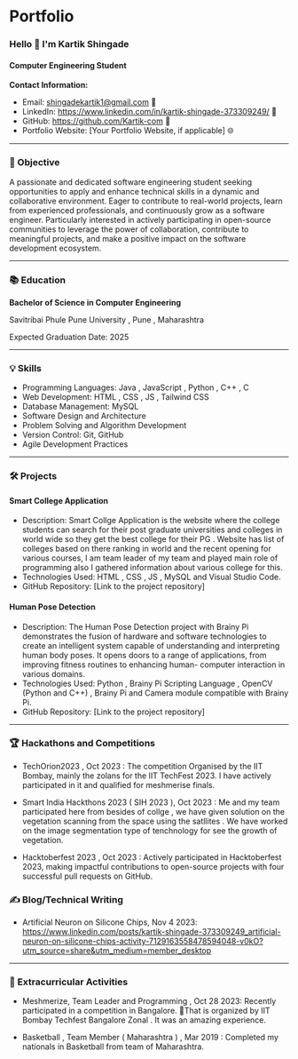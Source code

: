 # Portfolio

###  Hello 👋  I'm Kartik Shingade 
#### Computer Engineering Student

**Contact Information:**
- Email: shingadekartik1@gmail.com 📧
- LinkedIn: https://www.linkedin.com/in/kartik-shingade-373309249/ 🔗
- GitHub: https://github.com/Kartik-com 🐙
- Portfolio Website: [Your Portfolio Website, if applicable] 🌐

---

### 🚀 Objective

A passionate and dedicated software engineering student seeking opportunities to apply and enhance technical skills in a dynamic and collaborative environment. Eager to contribute to real-world projects, learn from experienced professionals, and continuously grow as a software engineer. Particularly interested in actively participating in open-source communities to leverage the power of collaboration, contribute to meaningful projects, and make a positive impact on the software development ecosystem.

---

### 📚 Education

**Bachelor of Science in Computer Engineering**

Savitribai Phule Pune University , Pune , Maharashtra 

Expected Graduation Date: 2025

---

### 💡 Skills

- Programming Languages: Java , JavaScript , Python , C++ , C 
- Web Development: HTML , CSS , JS , Tailwind CSS 
- Database Management: MySQL
- Software Design and Architecture
- Problem Solving and Algorithm Development
- Version Control: Git, GitHub
- Agile Development Practices

---

### 🛠️ Projects

#### Smart College Application

- Description: Smart Collge Application is the website where the college students can search for their post graduate universities and colleges in world wide so 
     they get the best college for their PG . Website has list of colleges based on there ranking in world and the recent opening for various courses, I am team 
     leader of my team and played main role of programming also I gathered information about various college for this.
- Technologies Used: HTML , CSS , JS , MySQL and Visual Studio Code.
- GitHub Repository: [Link to the project repository]

#### Human Pose Detection

- Description: The Human Pose Detection project with Brainy Pi demonstrates the fusion of hardware and software technologies to create an intelligent system 
     capable of understanding and interpreting human body poses. It opens doors to a range of applications, from improving fitness routines to enhancing human- 
     computer interaction in various domains.
- Technologies Used: Python , Brainy Pi Scripting Language , OpenCV (Python and C++) , Brainy Pi and Camera module compatible with Brainy Pi.
- GitHub Repository: [Link to the project repository]

---

### 🏆 Hackathons and Competitions

- TechOrion2023 , Oct 2023 : The competition Organised by the IIT Bombay, mainly the zolans for the IIT TechFest 2023. I have actively participated in it and qualified for meshmerise finals.

- Smart India Hackthons 2023 ( SIH 2023 ), Oct 2023 : Me and my team participated here from besides of collge , we have given solution on the vegetation scanning from the space using the satllites . We have worked on the image segmentation type of tenchnology for see the growth of vegetation.

- Hacktoberfest 2023 , Oct 2023 : Actively participated in Hacktoberfest 2023, making impactful contributions to open-source projects with four successful pull requests on GitHub.


### ✍️ Blog/Technical Writing

- Artificial Neuron on Silicone Chips, Nov 4 2023: https://www.linkedin.com/posts/kartik-shingade-373309249_artificial-neuron-on-silicone-chips-activity-7129163558478594048-v0kO?utm_source=share&utm_medium=member_desktop

---

### 🎉 Extracurricular Activities

- Meshmerize, Team Leader and Programming , Oct 28 2023:  Recently participated in a competition in Bangalore. 🚀That is organized by IIT Bombay Techfest Bangalore Zonal . It was an amazing experience.

- Basketball , Team Member ( Maharashtra ) , Mar 2019 : Completed my nationals in Basketball from team of Maharashtra. 
